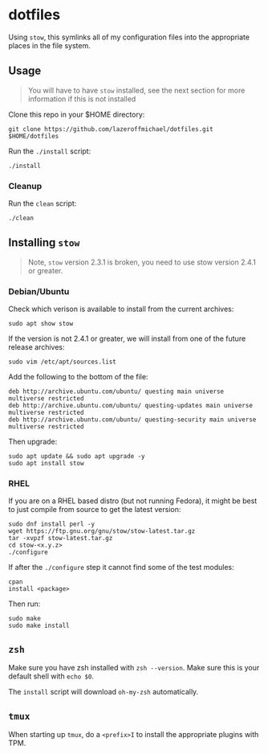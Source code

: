 # dotfiles

Using `stow`, this symlinks all of my configuration files into the appropriate places in the file system.

## Usage

> You will have to have `stow` installed, see the next section for more information if this is not installed

Clone this repo in your $HOME directory:
```
git clone https://github.com/lazeroffmichael/dotfiles.git $HOME/dotfiles
```

Run the `./install` script:
```
./install
```

### Cleanup

Run the `clean` script:
```
./clean
```

## Installing `stow`

> Note, `stow` version 2.3.1 is broken, you need to use stow version 2.4.1 or greater.

### Debian/Ubuntu

Check which verison is available to install from the current archives:

```
sudo apt show stow
```

If the version is not 2.4.1 or greater, we will install from one of the future release archives:

```
sudo vim /etc/apt/sources.list
```

Add the following to the bottom of the file:

```
deb http://archive.ubuntu.com/ubuntu/ questing main universe multiverse restricted
deb http://archive.ubuntu.com/ubuntu/ questing-updates main universe multiverse restricted
deb http://archive.ubuntu.com/ubuntu/ questing-security main universe multiverse restricted
```

Then upgrade:

```
sudo apt update && sudo apt upgrade -y
sudo apt install stow
```

### RHEL

If you are on a RHEL based distro (but not running Fedora), it might be best to just compile from source to get the latest version:

```
sudo dnf install perl -y
wget https://ftp.gnu.org/gnu/stow/stow-latest.tar.gz
tar -xvpzf stow-latest.tar.gz
cd stow-<x.y.z>
./configure
```

If after the `./configure` step it cannot find some of the test modules:

```
cpan
install <package>
```

Then run:

```
sudo make
sudo make install
```

## `zsh`

Make sure you have zsh installed with `zsh --version`. Make sure this is your default shell with `echo $0`.

The `install` script will download `oh-my-zsh` automatically.

## `tmux`

When starting up `tmux`, do a `<prefix>I` to install the appropriate plugins with TPM.
